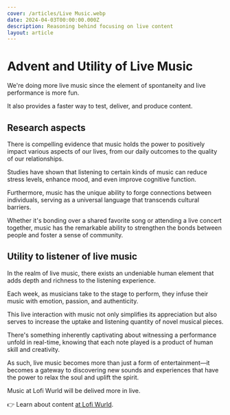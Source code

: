 ```yaml
---
cover: /articles/Live Music.webp
date: 2024-04-03T00:00:00.000Z
description: Reasoning behind focusing on live content
layout: article
---
```


# Advent and Utility of Live Music

We're doing more live music since the element of spontaneity and live performance is more fun.

It also provides a faster way to test, deliver, and produce content.

## Research aspects

There is compelling evidence that music holds the power to positively impact various aspects of our lives, from our daily outcomes to the quality of our relationships. 

Studies have shown that listening to certain kinds of music can reduce stress levels, enhance mood, and even improve cognitive function. 

Furthermore, music has the unique ability to forge connections between individuals, serving as a universal language that transcends cultural barriers. 

Whether it's bonding over a shared favorite song or attending a live concert together, music has the remarkable ability to strengthen the bonds between people and foster a sense of community.

## Utility to listener of live music

In the realm of live music, there exists an undeniable human element that adds depth and richness to the listening experience. 

Each week, as musicians take to the stage to perform, they infuse their music with emotion, passion, and authenticity. 

This live interaction with music not only simplifies its appreciation but also serves to increase the uptake and listening quantity of novel musical pieces. 

There's something inherently captivating about witnessing a performance unfold in real-time, knowing that each note played is a product of human skill and creativity. 

As such, live music becomes more than just a form of entertainment—it becomes a gateway to discovering new sounds and experiences that have the power to relax the soul and uplift the spirit.

Music at Lofi Wurld will be delived more in live.

👉 Learn about content [at Lofi Wurld](/articles/shows).
